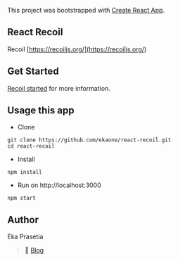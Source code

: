 This project was bootstrapped with [Create React App](https://github.com/facebook/create-react-app).

## React Recoil

Recoil [https://recoiljs.org/](https://recoiljs.org/)

## Get Started

[Recoil started](https://recoiljs.org/docs/introduction/getting-started/) for more information.

## Usage this app

- Clone
```
git clone https://github.com/ekaone/react-recoil.git
cd react-recoil
```

- Install
```
npm install
```

- Run on http://localhost:3000
```
npm start
```

## Author
Eka Prasetia 
> 📖 [Blog](https://www.ekaprasetia.com/)
